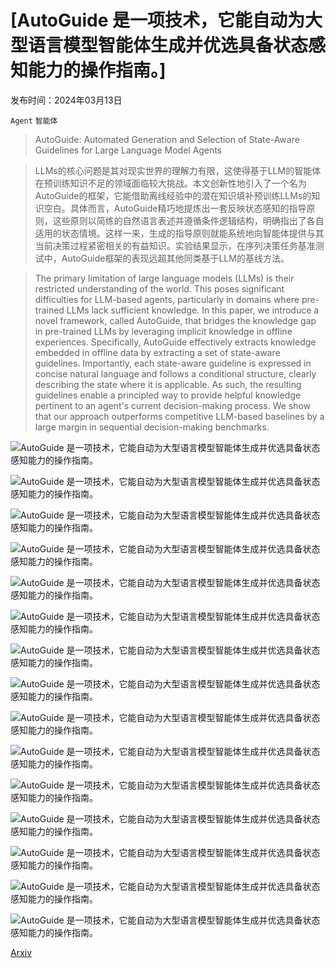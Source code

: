 # [AutoGuide 是一项技术，它能自动为大型语言模型智能体生成并优选具备状态感知能力的操作指南。]

发布时间：2024年03月13日

`Agent` `智能体`

> AutoGuide: Automated Generation and Selection of State-Aware Guidelines for Large Language Model Agents

> LLMs的核心问题是其对现实世界的理解力有限，这使得基于LLM的智能体在预训练知识不足的领域面临较大挑战。本文创新性地引入了一个名为AutoGuide的框架，它能借助离线经验中的潜在知识填补预训练LLMs的知识空白。具体而言，AutoGuide精巧地提炼出一套反映状态感知的指导原则，这些原则以简练的自然语言表述并遵循条件逻辑结构，明确指出了各自适用的状态情境。这样一来，生成的指导原则就能系统地向智能体提供与其当前决策过程紧密相关的有益知识。实验结果显示，在序列决策任务基准测试中，AutoGuide框架的表现远超其他同类基于LLM的基线方法。

> The primary limitation of large language models (LLMs) is their restricted understanding of the world. This poses significant difficulties for LLM-based agents, particularly in domains where pre-trained LLMs lack sufficient knowledge. In this paper, we introduce a novel framework, called AutoGuide, that bridges the knowledge gap in pre-trained LLMs by leveraging implicit knowledge in offline experiences. Specifically, AutoGuide effectively extracts knowledge embedded in offline data by extracting a set of state-aware guidelines. Importantly, each state-aware guideline is expressed in concise natural language and follows a conditional structure, clearly describing the state where it is applicable. As such, the resulting guidelines enable a principled way to provide helpful knowledge pertinent to an agent's current decision-making process. We show that our approach outperforms competitive LLM-based baselines by a large margin in sequential decision-making benchmarks.

![AutoGuide 是一项技术，它能自动为大型语言模型智能体生成并优选具备状态感知能力的操作指南。](../../../paper_images/2403.08978/x1.png)

![AutoGuide 是一项技术，它能自动为大型语言模型智能体生成并优选具备状态感知能力的操作指南。](../../../paper_images/2403.08978/x2.png)

![AutoGuide 是一项技术，它能自动为大型语言模型智能体生成并优选具备状态感知能力的操作指南。](../../../paper_images/2403.08978/x3.png)

![AutoGuide 是一项技术，它能自动为大型语言模型智能体生成并优选具备状态感知能力的操作指南。](../../../paper_images/2403.08978/x4.png)

![AutoGuide 是一项技术，它能自动为大型语言模型智能体生成并优选具备状态感知能力的操作指南。](../../../paper_images/2403.08978/x5.png)

![AutoGuide 是一项技术，它能自动为大型语言模型智能体生成并优选具备状态感知能力的操作指南。](../../../paper_images/2403.08978/x6.png)

![AutoGuide 是一项技术，它能自动为大型语言模型智能体生成并优选具备状态感知能力的操作指南。](../../../paper_images/2403.08978/x7.png)

![AutoGuide 是一项技术，它能自动为大型语言模型智能体生成并优选具备状态感知能力的操作指南。](../../../paper_images/2403.08978/x8.png)

![AutoGuide 是一项技术，它能自动为大型语言模型智能体生成并优选具备状态感知能力的操作指南。](../../../paper_images/2403.08978/x9.png)

![AutoGuide 是一项技术，它能自动为大型语言模型智能体生成并优选具备状态感知能力的操作指南。](../../../paper_images/2403.08978/x10.png)

![AutoGuide 是一项技术，它能自动为大型语言模型智能体生成并优选具备状态感知能力的操作指南。](../../../paper_images/2403.08978/x11.png)

![AutoGuide 是一项技术，它能自动为大型语言模型智能体生成并优选具备状态感知能力的操作指南。](../../../paper_images/2403.08978/x12.png)

![AutoGuide 是一项技术，它能自动为大型语言模型智能体生成并优选具备状态感知能力的操作指南。](../../../paper_images/2403.08978/x13.png)

![AutoGuide 是一项技术，它能自动为大型语言模型智能体生成并优选具备状态感知能力的操作指南。](../../../paper_images/2403.08978/x14.png)

![AutoGuide 是一项技术，它能自动为大型语言模型智能体生成并优选具备状态感知能力的操作指南。](../../../paper_images/2403.08978/x15.png)

[Arxiv](https://arxiv.org/abs/2403.08978)